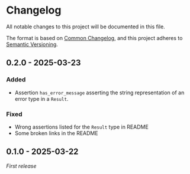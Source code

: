 # Changelog

All notable changes to this project will be documented in this file.

The format is based on [Common Changelog](https://common-changelog.org/),
and this project adheres to [Semantic Versioning](https://semver.org/spec/v2.0.0.html).

## 0.2.0 - 2025-03-23

### Added

* Assertion `has_error_message` asserting the string representation of an error type in a `Result`.

### Fixed

* Wrong assertions listed for the `Result` type in README
* Some broken links in the README

## 0.1.0 - 2025-03-22

_First release_
